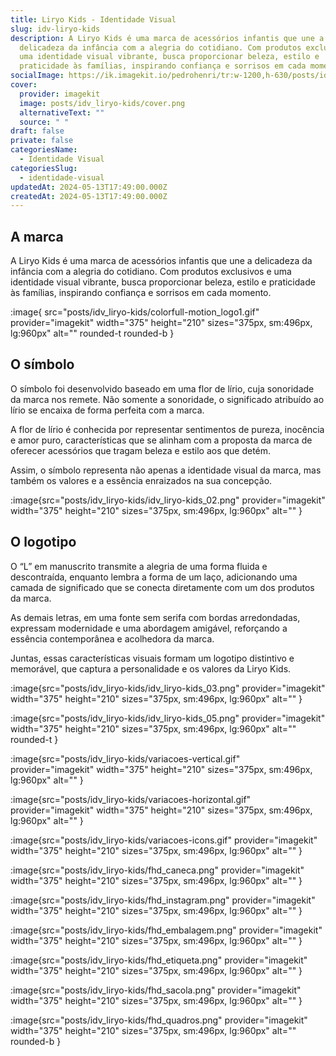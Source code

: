 ```yaml
---
title: Liryo Kids - Identidade Visual
slug: idv-liryo-kids
description: A Liryo Kids é uma marca de acessórios infantis que une a
  delicadeza da infância com a alegria do cotidiano. Com produtos exclusivos e
  uma identidade visual vibrante, busca proporcionar beleza, estilo e
  praticidade às famílias, inspirando confiança e sorrisos em cada momento.
socialImage: https://ik.imagekit.io/pedrohenri/tr:w-1200,h-630/posts/idv_liryo-kids/social-image.png
cover:
  provider: imagekit
  image: posts/idv_liryo-kids/cover.png
  alternativeText: ""
  source: " "
draft: false
private: false
categoriesName:
  - Identidade Visual
categoriesSlug:
  - identidade-visual
updatedAt: 2024-05-13T17:49:00.000Z
createdAt: 2024-05-13T17:49:00.000Z
---
```

## A marca

A Liryo Kids é uma marca de acessórios infantis que une a delicadeza da infância com a alegria do cotidiano. Com produtos exclusivos e uma identidade visual vibrante, busca proporcionar beleza, estilo e praticidade às famílias, inspirando confiança e sorrisos em cada momento.

:image{ src="posts/idv_liryo-kids/colorfull-motion_logo1.gif" provider="imagekit" width="375" height="210" sizes="375px, sm:496px, lg:960px" alt="" rounded-t rounded-b }

## O símbolo

O símbolo foi desenvolvido baseado em uma flor de lírio, cuja sonoridade da marca nos remete. Não somente a sonoridade, o significado atribuído ao lírio se encaixa de forma perfeita com a marca.

A flor de lírio é conhecida por representar sentimentos de pureza, inocência e amor puro, características que se alinham com a proposta da marca de oferecer acessórios que tragam beleza e estilo aos que detém.

Assim, o símbolo representa não apenas a identidade visual da marca, mas também os valores e a essência enraizados na sua concepção.

:image{src="posts/idv_liryo-kids/idv_liryo-kids_02.png" provider="imagekit" width="375" height="210" sizes="375px, sm:496px, lg:960px" alt="" }

## O logotipo

O “L” em manuscrito transmite a alegria de uma forma fluida e descontraída, enquanto lembra a forma de um laço, adicionando uma camada de significado que se conecta diretamente com um dos produtos da marca.

As demais letras, em uma fonte sem serifa com bordas arredondadas, expressam modernidade e uma abordagem amigável, reforçando a essência contemporânea e acolhedora da marca.

Juntas, essas características visuais formam um logotipo distintivo e memorável, que captura a personalidade e os valores da Liryo Kids.

:image{src="posts/idv_liryo-kids/idv_liryo-kids_03.png" provider="imagekit" width="375" height="210" sizes="375px, sm:496px, lg:960px" alt="" }

:image{src="posts/idv_liryo-kids/idv_liryo-kids_05.png" provider="imagekit" width="375" height="210" sizes="375px, sm:496px, lg:960px" alt="" rounded-t }

:image{src="posts/idv_liryo-kids/variacoes-vertical.gif" provider="imagekit" width="375" height="210" sizes="375px, sm:496px, lg:960px" alt="" }

:image{src="posts/idv_liryo-kids/variacoes-horizontal.gif" provider="imagekit" width="375" height="210" sizes="375px, sm:496px, lg:960px" alt="" }

:image{src="posts/idv_liryo-kids/variacoes-icons.gif" provider="imagekit" width="375" height="210" sizes="375px, sm:496px, lg:960px" alt="" }

:image{src="posts/idv_liryo-kids/fhd_caneca.png" provider="imagekit" width="375" height="210" sizes="375px, sm:496px, lg:960px" alt="" }

:image{src="posts/idv_liryo-kids/fhd_instagram.png" provider="imagekit" width="375" height="210" sizes="375px, sm:496px, lg:960px" alt="" }

:image{src="posts/idv_liryo-kids/fhd_embalagem.png" provider="imagekit" width="375" height="210" sizes="375px, sm:496px, lg:960px" alt="" }

:image{src="posts/idv_liryo-kids/fhd_etiqueta.png" provider="imagekit" width="375" height="210" sizes="375px, sm:496px, lg:960px" alt="" }

:image{src="posts/idv_liryo-kids/fhd_sacola.png" provider="imagekit" width="375" height="210" sizes="375px, sm:496px, lg:960px" alt="" }

:image{src="posts/idv_liryo-kids/fhd_quadros.png" provider="imagekit" width="375" height="210" sizes="375px, sm:496px, lg:960px" alt="" rounded-b }

